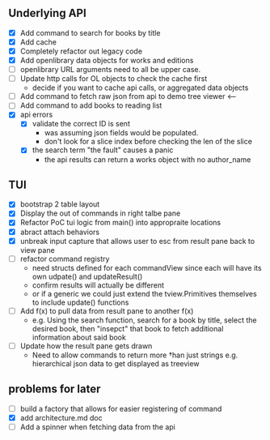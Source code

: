 ## Underlying API
- [x] Add command to search for books by title
- [x] Add cache
- [x] Completely refactor out legacy code 
- [x] Add openlibrary data objects for works and editions
- [ ] openlibrary URL arguments need to all be upper case. 
- [ ] Update http calls for OL objects to check the cache first
  - decide if you want to cache api calls, or aggregated data objects
- [ ] Add command to fetch raw json from api to demo tree viewer <--
- [ ] Add command to add books to reading list
- [x] api errors
  - [x] validate the correct ID is sent
    - was assuming json fields would be populated.
    - don't look for a slice index before checking the len of the slice
  - [x] the search term "the fault" causes a panic
    - the api results can return a works object with no author_name

## TUI
- [x] bootstrap 2 table layout
- [x] Display the out of commands in right talbe pane 
- [x] Refactor PoC tui logic from main() into appropraite locations
- [x] abract attach behaviors
- [x] unbreak input capture that allows user to esc from result pane back to view pane
- [ ] refactor command registry
  - need structs defined for each commandView since each will have its own udpate() and updateResult()
  - confirm results will actually be different
  - or if a generic we could just extend the tview.Primitives themselves to include update() functions
- [ ] Add f(x) to pull data from result pane to another f(x)
  - e.g. Using the search function, search for a book by title, select the desired book, then "insepct" that book to fetch additional information about said book
- [ ] Update how the result pane gets drawn
  - Need to allow commands to return more †han just strings e.g. hierarchical json data to get displayed as treeview

## problems for later 
- [ ] build a factory that allows for easier registering of command 
- [x] add architecture.md doc
- [ ] Add a spinner when fetching data from the api 
